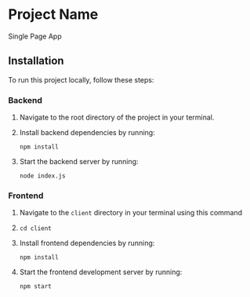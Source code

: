 # Project Name

Single Page App

## Installation

To run this project locally, follow these steps:

### Backend

1. Navigate to the root directory of the project in your terminal.
2. Install backend dependencies by running:

    ```
    npm install
    ```

3. Start the backend server by running:

    ```
    node index.js
    ```

### Frontend

1. Navigate to the `client` directory in your terminal using this command
2.  ```
    cd client
    ```
3. Install frontend dependencies by running:

    ```
    npm install
    ```

4. Start the frontend development server by running:

    ```
    npm start
    ```
